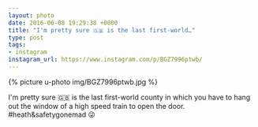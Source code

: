 ```yaml
---
layout: photo
date: 2016-06-08 19:29:38 +0000
title: "I'm pretty sure 🇬🇧 is the last first-world…"
type: post
tags:
- instagram
instagram_url: https://www.instagram.com/p/BGZ7996ptwb/
---
```


{% picture u-photo img/BGZ7996ptwb.jpg %}

I'm pretty sure 🇬🇧 is the last first-world county in which you have to hang out the window of a high speed train to open the door. #heath&safetygonemad 😜
